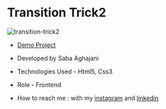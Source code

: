 # Transition Trick2
![transition-trick2](https://github.com/Saba-Aghajani-developer/transition-trick2/assets/135870519/e45c9ba6-52f0-4f48-af09-0203fbf6b462)

- [Demo Project](https://saba-aghajani-developer.github.io/transition-trick2/)

- Developed by Saba Aghajani
  
- Technologies Used - Html5, Css3 

- Role - Frontend

- How to reach me : with my [instagram](https://instagram.com/saba_aghajani_developer?utm_source=qr&igshid=MzNlNGNkZWQ4Mg%3D%3D) and [linkedin](https://www.linkedin.com/in/saba-a-69b608208)
